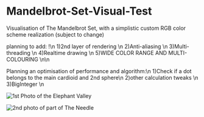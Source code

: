 # Mandelbrot-Set-Visual-Test
Visualisation of The Mandelbrot Set, with a simplistic custom RGB color scheme realization (subject to change)

planning to add: !\n
1)2nd layer of rendering \n
2)Anti-aliasing \n
3)Multi-threading \n
4)Realtime drawing \n
5)WIDE COLOR RANGE AND MULTI-COLOURING \n\n

Planning an optimisation of performance and algorithm:\n
1)Check if a dot belongs to the main cardioid and 2nd sphere\n
2)other calculation tweaks \n
3)BigInteger \n


![1st Photo of the Elephant Valley](https://downloader.disk.yandex.ru/preview/13e61767f610a399ec531e0ec57195d2f337a62e43dd12fdb4da9b264dd7d14d/5e458f11/6sI3e5Cyd-onhGkME0O-oqAXILhbj3Djnh6KTh4mg_qViGlhE6LqE5HJLsSp9JfLd-7KSjNrE3Kto5U7lyAgpw==?uid=0&filename=2020-02-13_16-55-47.png&disposition=inline&hash=&limit=0&content_type=image%2Fpng&tknv=v2&owner_uid=22043916&size=2048x2048)

![2nd photo of part of The Needle](https://downloader.disk.yandex.ru/preview/44a18d97afcd6bf6e514be94596000205f45284f0c8f9ae57dc194bcdfcd4b0c/5e45e728/Mv2TlBXOkbklTHDdvAhd5k5dM1kuPPRtio3AP2lht2Tl-mOYgTCByUbt9XiDdCfQfGhr9U6XWtaf--8EYG2x2g==?uid=0&filename=2020-02-13_23-15-49.png&disposition=inline&hash=&limit=0&content_type=image%2Fpng&tknv=v2&owner_uid=22043916&size=2048x2048)
